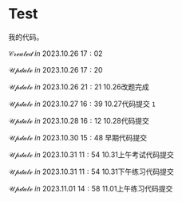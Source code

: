 <!--
 * @Author: CheemsaDoge
 * @Date: 2023-10-26 15:26:15
 * @LastEditors: CheemsaDoge
 * @LastEditTime: 2023-10-31 21:23:42
 * @FilePath: \TEST\README.md
 * Copyright (c) 2023 by CheemsaDoge, All Rights Reserved. 
-->
# Test

我的代码。

$\mathcal{Created}\ in \ 2023.10.26\ 17:02$

$\mathcal{Update}\ in \ 2023.10.26\ 17:20$

$\mathcal{Update}\ in \ 2023.10.26\ 21:21$ 10.26改题完成

$\mathcal{Update}\ in \ 2023.10.27\ 16:39$ 10.27代码提交 `1`

$\mathcal{Update}\ in \ 2023.10.28\ 16:12$ 10.28代码提交

$\mathcal{Update}\ in \ 2023.10.30\ 15:48$ 早期代码提交

$\mathcal{Update}\ in \ 2023.10.31\ 11:54$ 10.31上午考试代码提交

$\mathcal{Update}\ in \ 2023.10.31\ 11:54$ 10.31下午练习代码提交

$\mathcal{Update}\ in \ 2023.11.01\ 14:58$ 11.01上午练习代码提交